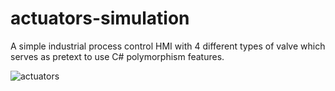 # actuators-simulation
 A simple industrial process control HMI with 4 different types of valve which serves as pretext to use C# polymorphism features.
 
![actuators](https://user-images.githubusercontent.com/65492080/95583508-86c05800-0a3c-11eb-89f9-1a2f9ea612fb.PNG)

